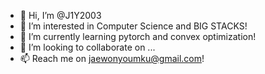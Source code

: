 - 👋 Hi, I’m @J1Y2003
- 👀 I’m interested in Computer Science and BIG STACKS!
- 🌱 I’m currently learning pytorch and convex optimization!
- 💞️ I’m looking to collaborate on ...
- 📫 Reach me on jaewonyoumku@gmail.com!

<!---
J1Y2003/J1Y2003 is a ✨ special ✨ repository because its `README.md` (this file) appears on your GitHub profile.
You can click the Preview link to take a look at your changes.
--->
